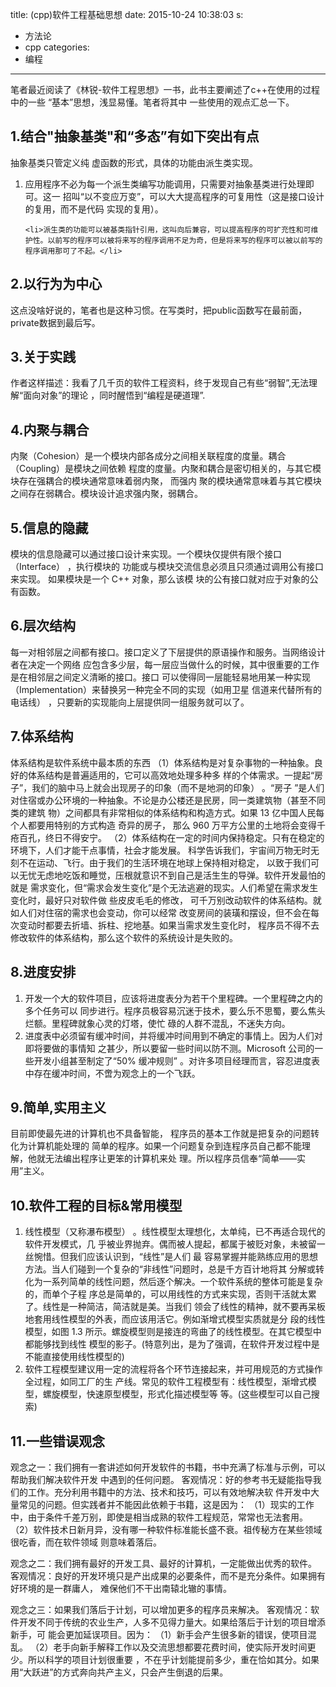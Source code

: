 title: (cpp)软件工程基础思想
date: 2015-10-24 10:38:03
s:
- 方法论	 
- cpp
categories:
- 编程 
---

笔者最近阅读了《林锐-软件工程思想》一书，此书主要阐述了c++在使用的过程中的一些
“基本”思想，浅显易懂。笔者将其中 一些使用的观点汇总一下。

## 1.结合"抽象基类"和“多态”有如下突出有点
抽象基类只管定义纯 虚函数的形式，具体的功能由派生类实现。 
<ol>
	<li>应用程序不必为每一个派生类编写功能调用，只需要对抽象基类进行处理即可。这一 
	招叫“以不变应万变”，可以大大提高程序的可复用性（这是接口设计的复用，而不是代码 
	实现的复用）。</li>

	<li>派生类的功能可以被基类指针引用，这叫向后兼容，可以提高程序的可扩充性和可维 
	护性。以前写的程序可以被将来写的程序调用不足为奇，但是将来写的程序可以被以前写的 
	程序调用那可了不起。</li>
</ol>

## 2.以行为为中心
这点没啥好说的，笔者也是这种习惯。在写类时，把public函数写在最前面，private数据到最后写。

## 3.关于实践
作者这样描述：我看了几千页的软件工程资料，终于发现自己有些“弱智”,无法理解“面向对象”的理论
，同时醒悟到“编程是硬道理”.

## 4.内聚与耦合
内聚（Cohesion）是一个模块内部各成分之间相关联程度的度量。耦合（Coupling）是模块之间依赖
程度的度量。内聚和耦合是密切相关的，与其它模块存在强耦合的模块通常意味着弱内聚， 而强内
聚的模块通常意味着与其它模块之间存在弱耦合。模块设计追求强内聚，弱耦合。 

## 5.信息的隐藏
模块的信息隐藏可以通过接口设计来实现。一个模块仅提供有限个接口（Interface） ，执行模块的
功能或与模块交流信息必须且只须通过调用公有接口来实现。 如果模块是一个 C++ 对象，那么该模
块的公有接口就对应于对象的公有函数。

## 6.层次结构
每一对相邻层之间都有接口。接口定义了下层提供的原语操作和服务。当网络设计者在决定一个网络
应包含多少层，每一层应当做什么的时候，其中很重要的工作是在相邻层之间定义清晰的接口。接口
可以使得同一层能轻易地用某一种实现（Implementation）来替换另一种完全不同的实现（如用卫星
信道来代替所有的电话线） ，只要新的实现能向上层提供同一组服务就可以了。
 
## 7.体系结构
体系结构是软件系统中最本质的东西
（1）体系结构是对复杂事物的一种抽象。良好的体系结构是普遍适用的，它可以高效地处理多种多
样的个体需求。一提起“房子”，我们的脑中马上就会出现房子的印象（而不是地洞的印象） 。“房子
”是人们对住宿或办公环境的一种抽象。不论是办公楼还是民房，同一类建筑物（甚至不同类的建筑
物）之间都具有非常相似的体系结构和构造方式。如果 13 亿中国人民每个人都要用特别的方式构造
奇异的房子， 那么 960 万平方公里的土地将会变得千疮百孔，终日不得安宁。
（2）体系结构在一定的时间内保持稳定。只有在稳定的环境下，人们才能干点事情，社会才能发展。
科学告诉我们，宇宙间万物无时无刻不在运动、飞行。由于我们的生活环境在地球上保持相对稳定，
以致于我们可以无忧无虑地吃饭和睡觉，压根就意识不到自己是活生生的导弹。软件开发最怕的就是
需求变化，但“需求会发生变化”是个无法逃避的现实。人们希望在需求发生变化时，最好只对软件做
些皮皮毛毛的修改， 可千万别改动软件的体系结构。就如人们对住宿的需求也会变动，你可以经常
改变房间的装璜和摆设，但不会在每次变动时都要去折墙、拆柱、挖地基。如果当需求发生变化时，
程序员不得不去修改软件的体系结构，那么这个软件的系统设计是失败的。 

## 8.进度安排
<ol>
<li>开发一个大的软件项目，应该将进度表分为若干个里程碑。一个里程碑之内的多个任务可以
同步进行。程序员极容易沉迷于技术，要么乐不思蜀，要么焦头烂额。里程碑就象心灵的灯塔，使忙
碌的人群不混乱，不迷失方向。</li> 
<li>进度表中必须留有缓冲时间，并将缓冲时间用到不确定的事情上。因为人们对即将要做的事情知
之甚少，所以要留一些时间以防不测。Microsoft 公司的一些开发小组甚至制定了“50%  缓冲规则” 
。对许多项目经理而言，容忍进度表中存在缓冲时间，不啻为观念上的一个飞跃。</li>
</ol>


## 9.简单,实用主义
目前即使最先进的计算机也不具备智能， 程序员的基本工作就是把复杂的问题转化为计算机能处理的
简单的程序。如果一个问题复杂到连程序员自己都不能理解，他就无法编出程序让更笨的计算机来处
理。所以程序员信奉“简单——实用”主义。 

## 10.软件工程的目标&常用模型
<ol>
<li>线性模型（又称瀑布模型） 。线性模型太理想化，太单纯，已不再适合现代的软件开发模式，几
乎被业界抛弃。偶而被人提起，都属于被贬对象，未被留一丝惋惜。但我们应该认识到，“线性”是人们
最 容易掌握并能熟练应用的思想方法。当人们碰到一个复杂的“非线性”问题时，总是千方百计地将其
分解或转化为一系列简单的线性问题，然后逐个解决。一个软件系统的整体可能是复杂的，而单个子程
序总是简单的，可以用线性的方式来实现，否则干活就太累了。线性是一种简洁，简洁就是美。当我们
领会了线性的精神，就不要再呆板地套用线性模型的外表，而应该用活它。例如渐增式模型实质就是分
段的线性模型，如图 1.3 所示。螺旋模型则是接连的弯曲了的线性模型。在其它模型中都能够找到线性
模型的影子。(特意列出，是为了强调，在软件开发过程中是不能直接使用线性模型的)
</li> 
<li>软件工程模型建议用一定的流程将各个环节连接起来，并可用规范的方式操作全过程，如同工厂的生
产线。常见的软件工程模型有：线性模型，渐增式模型，螺旋模型，快速原型模型，形式化描述模型等
等。(这些模型可以自己搜索)</li>
</ol>

## 11.一些错误观念
观念之一：我们拥有一套讲述如何开发软件的书籍，书中充满了标准与示例，可以帮助我们解决软件开发
中遇到的任何问题。 
客观情况：好的参考书无疑能指导我们的工作。充分利用书籍中的方法、技术和技巧，可以有效地解决软
件开发中大量常见的问题。但实践者并不能因此依赖于书籍，这是因为：
 （1）现实的工作中，由于条件千差万别，即使是相当成熟的软件工程规范，常常也无法套用。
 （2）软件技术日新月异，没有哪一种软件标准能长盛不衰。祖传秘方在某些领域很吃香，而在软件领域
则意味着落后。 
 
观念之二：我们拥有最好的开发工具、最好的计算机，一定能做出优秀的软件。 
客观情况：良好的开发环境只是产出成果的必要条件，而不是充分条件。如果拥有好环境的是一群庸人，
难保他们不干出南辕北辙的事情。 
 
观念之三：如果我们落后于计划，可以增加更多的程序员来解决。 
客观情况：软件开发不同于传统的农业生产，人多不见得力量大。如果给落后于计划的项目增添新手，可
能会更加延误项目。因为：
（1）新手会产生很多新的错误，使项目混乱。
（2）老手向新手解释工作以及交流思想都要花费时间，使实际开发时间更少。所以科学的项目计划很重要
，不在乎计划能提前多少，重在恰如其分。如果用“大跃进”的方式奔向共产主义，只会产生倒退的后果。 
